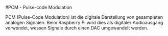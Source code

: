 <!--
---
name: PCM
class: interface
type: pinout
description: Raspberry Pi PCM pins
pin:
  'bcm18':
    name: CLK
  'bcm19':
    name: FS
  'bcm20':
    name: DIN
  'bcm21':
    name: DOUT
-->
#PCM - Pulse-code Modulation

PCM (Pulse-Code Modulation) ist die digitale Darstellung von gesampleten analogen Signalen. Beim Raspberry Pi wird dies als digitaler Audioausgang verwendet, wessen Signale durch einen DAC umgewandelt werden.